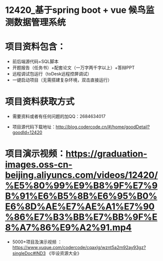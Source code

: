 #   12420_基于spring boot + vue 候鸟监测数据管理系统

#   项目资料包含：
*    前后端源代码+SQL脚本
*    开题报告（任务书）+配套论文（一万字两千字以上）+答辩PPT
*   远程调试包运行（toDesk远程控屏调试）
*   一键启动项目（无需搭建复杂环境，双击直接运行）


#   项目资料获取方式
*   需要资料或者有任何问题的加QQ：2684634017

*   项目源代码下载地址：http://blog.codercode.cn/#/home/goodDetail?goodId=12420

#  项目演示视频：https://graduation-images.oss-cn-beijing.aliyuncs.com/videos/12420/%E5%80%99%E9%B8%9F%E7%9B%91%E6%B5%8B%E6%95%B0%E6%8D%AE%E7%AE%A1%E7%90%86%E7%B3%BB%E7%BB%9F%E8%A7%86%E9%A2%91.mp4

*  5000+项目及演示视频 ：https://www.yuque.com/codercode/cqaxlg/wznt5a2m92ay93gz?singleDoc#lND3 《毕设资源大全》
